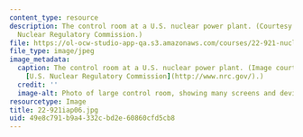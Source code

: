 ```yaml
---
content_type: resource
description: The control room at a U.S. nuclear power plant. (Courtesy of the U.S.
  Nuclear Regulatory Commission.)
file: https://ol-ocw-studio-app-qa.s3.amazonaws.com/courses/22-921-nuclear-power-plant-dynamics-and-control-january-iap-2006/49e8c791b9a4332cbd2e60860cfd5cb8_22-921iap06.jpg
file_type: image/jpeg
image_metadata:
  caption: The control room at a U.S. nuclear power plant. (Image courtesy of the
    [U.S. Nuclear Regulatory Commission](http://www.nrc.gov/).)
  credit: ''
  image-alt: Photo of large control room, showing many screens and devices.
resourcetype: Image
title: 22-921iap06.jpg
uid: 49e8c791-b9a4-332c-bd2e-60860cfd5cb8
---
```

